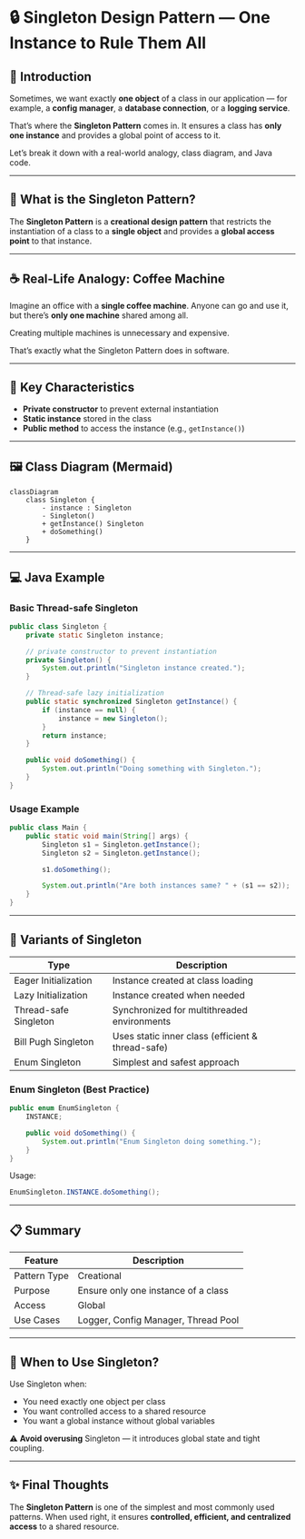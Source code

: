 <!-- 
author: "Avinash Gurugubelli",
title: "Singleton Design Pattern — One Instance to Rule Them All",
description: "Learn the Singleton Design Pattern with a coffee machine analogy, Java implementation, thread-safe variants, and clear use cases. Understand when and how to use Singleton effectively.",
tags: ["Singleton", "Design Patterns", "Java", "OOP", "Creational Pattern", "Software Architecture"],
references: []
-->

# 🔒 Singleton Design Pattern — One Instance to Rule Them All

## 🚀 Introduction

Sometimes, we want exactly **one object** of a class in our application — for example, a **config manager**, a **database connection**, or a **logging service**.

That’s where the **Singleton Pattern** comes in. It ensures a class has **only one instance** and provides a global point of access to it.

Let’s break it down with a real-world analogy, class diagram, and Java code.

---

## 🧠 What is the Singleton Pattern?

The **Singleton Pattern** is a **creational design pattern** that restricts the instantiation of a class to a **single object** and provides a **global access point** to that instance.

---

## ☕ Real-Life Analogy: Coffee Machine

Imagine an office with a **single coffee machine**. Anyone can go and use it, but there’s **only one machine** shared among all.

Creating multiple machines is unnecessary and expensive.

That’s exactly what the Singleton Pattern does in software.

---

## 🧱 Key Characteristics

- **Private constructor** to prevent external instantiation  
- **Static instance** stored in the class  
- **Public method** to access the instance (e.g., `getInstance()`)

---

## 🖼️ Class Diagram (Mermaid)

```mermaid
classDiagram
    class Singleton {
        - instance : Singleton
        - Singleton()
        + getInstance() Singleton
        + doSomething()
    }

```

---

## 💻 Java Example

### Basic Thread-safe Singleton
```java
public class Singleton {
    private static Singleton instance;

    // private constructor to prevent instantiation
    private Singleton() {
        System.out.println("Singleton instance created.");
    }

    // Thread-safe lazy initialization
    public static synchronized Singleton getInstance() {
        if (instance == null) {
            instance = new Singleton();
        }
        return instance;
    }

    public void doSomething() {
        System.out.println("Doing something with Singleton.");
    }
}
```

### Usage Example
```java
public class Main {
    public static void main(String[] args) {
        Singleton s1 = Singleton.getInstance();
        Singleton s2 = Singleton.getInstance();

        s1.doSomething();

        System.out.println("Are both instances same? " + (s1 == s2));  // true
    }
}
```

---

## 🧪 Variants of Singleton

| Type                        | Description                                       |
|-----------------------------|---------------------------------------------------|
| Eager Initialization        | Instance created at class loading                |
| Lazy Initialization         | Instance created when needed                     |
| Thread-safe Singleton       | Synchronized for multithreaded environments      |
| Bill Pugh Singleton         | Uses static inner class (efficient & thread-safe)|
| Enum Singleton              | Simplest and safest approach                     |

### Enum Singleton (Best Practice)
```java
public enum EnumSingleton {
    INSTANCE;

    public void doSomething() {
        System.out.println("Enum Singleton doing something.");
    }
}
```

Usage:
```java
EnumSingleton.INSTANCE.doSomething();
```

---

## 📋 Summary

| Feature          | Description                              |
|------------------|------------------------------------------|
| Pattern Type     | Creational                               |
| Purpose          | Ensure only one instance of a class      |
| Access           | Global                                   |
| Use Cases        | Logger, Config Manager, Thread Pool      |

---

## 🧠 When to Use Singleton?

Use Singleton when:

- You need exactly one object per class
- You want controlled access to a shared resource
- You want a global instance without global variables

⚠️ **Avoid overusing** Singleton — it introduces global state and tight coupling.

---

## ✨ Final Thoughts

The **Singleton Pattern** is one of the simplest and most commonly used patterns. When used right, it ensures **controlled, efficient, and centralized access** to a shared resource.